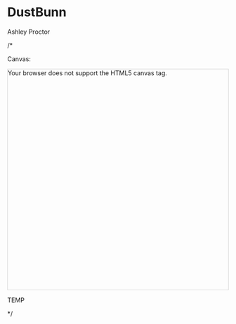 # DustBunn
Ashley Proctor

/*
<!DOCTYPE html>
<html>
<img id="canvas" width="600" height="600" src="https://goo.gl/GAWnPK" alt="The canvas" style="display: none;">
<body>
	<style>
.p {
    display: block;
    margin-left: auto;
    margin-right: auto;
}
canvas {
    display: block;
    margin-left: auto;
    margin-right: auto;
}
</style>


<p>Canvas:</p>
<canvas id="myCanvas" width="600" height="600" style="border:1px solid #d3d3d3;">
Your browser does not support the HTML5 canvas tag.
</canvas>

<script>
window.onload = function() {
    var c = document.getElementById("myCanvas");
    var ctx = c.getContext("2d");
    var img = document.getElementById("canvas");
    ctx.drawImage(img, 0, 0);
}
</script>

<p>TEMP</p>

</body>
</html>
*/

